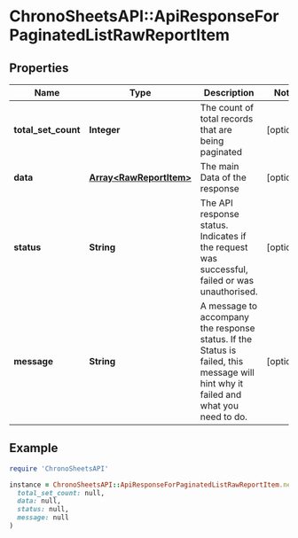 # ChronoSheetsAPI::ApiResponseForPaginatedListRawReportItem

## Properties

| Name | Type | Description | Notes |
| ---- | ---- | ----------- | ----- |
| **total_set_count** | **Integer** | The count of total records that are being paginated | [optional] |
| **data** | [**Array&lt;RawReportItem&gt;**](RawReportItem.md) | The main Data of the response | [optional] |
| **status** | **String** | The API response status. Indicates if the request was successful, failed or was unauthorised. | [optional] |
| **message** | **String** | A message to accompany the response status.  If the Status is failed, this message will hint why it failed and what you need to do. | [optional] |

## Example

```ruby
require 'ChronoSheetsAPI'

instance = ChronoSheetsAPI::ApiResponseForPaginatedListRawReportItem.new(
  total_set_count: null,
  data: null,
  status: null,
  message: null
)
```

